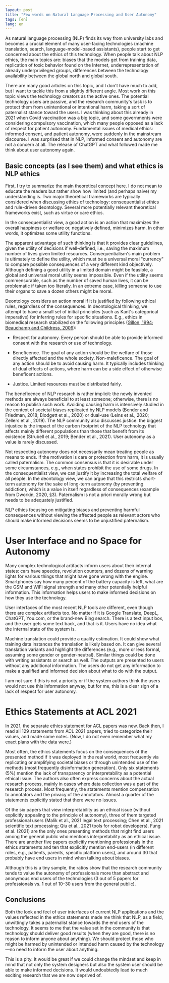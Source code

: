 ```yaml
---
layout: post
title: "Few words on Natural Language Processing and User Autonomy"
tags: [en]
lang: en
---
```


As natural language processing (NLP) finds its way from university labs and
becomes a crucial element of many user-facing technologies (machine
translation, search, language-model-based assistants), people start to get
concerned about the ethics of this technology. When people talk about NLP
ethics, the main topics are: biases that the models get from training data,
replication of toxic behavior found on the Internet, underrepresentation of
already underprivileged groups, differences between the technology availability
between the global north and global south.

There are many good articles on this topic, and I don't have much to add, but I
want to tackle this from a slightly different angle. Most work on this topic
views the technology creators as the active ones. The potential technology
users are passive, and the research community's task is to protect them from
unintentional or intentional harm, taking a sort of paternalist stance toward
the users. I was thinking about this already in 2021 when Covid vaccination was
a big topic, and some governments were considering compulsory vaccination,
which many people opposed as a lack of respect for patient autonomy.
Fundamental issues of medical ethics: informed consent, and patient autonomy,
were suddenly in the mainstream discourse. I was surprised that in NLP,
informed consent and autonomy are not a concern at all. The release of ChatGPT
and what followed made me think about user autonomy again.

## Basic concepts (as I see them) and what ethics is NLP ethics

First, I try to summarize the main theoretical concept here. I do not mean to
educate the readers but rather show how limited (and perhaps naive) my
understanding is. Two major theoretical frameworks are typically considered
when discussing ethics of technology: consequentialist ethics and rule-driven
deontology. Several more potentially relevant theoretical frameworks exist,
such as virtue or care ethics.

In the consequentialist view, a good action is an action that maximizes the
overall happiness or welfare or, negatively defined, minimizes harm. In other
words, it optimizes some utility functions.

The apparent advantage of such thinking is that it provides clear guidelines,
given the utility of decisions if well-defined, i.e., saving the maximum number
of lives given limited resources. Consequentialism's main problem is ultimately
to define the utility, which must be a universal moral "currency" to compare
possible consequences of a very different kind objectively. Although defining a
good utility in a limited domain might be feasible, a global and universal
moral utility seems impossible. Even if the utility seems commensurable, such
as the number of saved human lives, it can be problematic if taken too
literally. In an extreme case, killing someone to use their organs to save a
dozen others might be moral.

Deontology considers an action moral if it is justified by following ethical
rules, regardless of the consequences. In deontological thinking, we attempt to
have a small set of initial principles (such as Kant's categorical imperative)
for inferring rules for specific situations. E.g., ethics in biomedical
research stabilized on the following principles ([Gillon,
1994](https://www.bmj.com/content/309/6948/184); [Beauchamp and Childress,
2009](https://books.google.de/books?id=xg8iwAEACAAJ)):

* Respect for autonomy. Every person should be able to provide informed consent
  with the research or use of technology.

* Beneficence. The goal of any action should be the welfare of those directly
  affected and the whole society.  Non-maleficence. The goal of any action
  should be to avoid causing harm. It typically includes thinking of dual
  effects of actions, where harm can be a side effect of otherwise beneficent
  actions.

* Justice. Limited resources must be distributed fairly.

The beneficence of NLP research is rather implicit: the newly invented methods
are always beneficial to at least someone; otherwise, there is no reason to
publish such work. Avoiding causing harm is intensively studied in the context
of societal biases replicated by NLP models (Bender and Friedman, 2018;
Blodgett et al., 2020) or dual-use (Leins et al., 2020; Zellers et al., 2019).
The NLP community also discusses justice: the biggest injustice is the impact
of the carbon footprint of the NLP technology that affects mainly different
populations than those that benefit from its existence (Strubell et al., 2019;
Bender et al., 2021). User autonomy as a value is rarely discussed.

Not respecting autonomy does not necessarily mean treating people as means to
ends. If the motivation is care or protection from harm, it is usually called
paternalism. The common consensus is that it is desirable under some
circumstances, e.g., when states prohibit the use of some drugs. In the
consequentialist view, we can justify it by increasing the total welfare of all
people. In the deontology view, we can argue that this restricts short-term
autonomy for the sake of long-term autonomy (by preventing addiction), which is
a value in itself regardless of consequences (example from Dworkin, 2020, §3).
Paternalism is not a priori morally wrong but needs to be adequately justified.

NLP ethics focusing on mitigating biases and preventing harmful consequences
without viewing the affected people as relevant actors who should make informed
decisions seems to be unjustified paternalism.

# User Interface and no Space for Autonomy

Many complex technological artifacts inform users about their internal states:
cars have speedos, revolution counters, and dozens of warning lights for
various things that might have gone wrong with the engine. Smartphones say how
many percent of the battery capacity is left, what are the GSM and WiFi signal
strength and many other potentially helpful information. This information helps
users to make informed decisions on how they use the technology.

User interfaces of the most recent NLP tools are different, even though there
are complex artifacts too. No matter if it is Google Translate, DeepL, ChatGPT,
You.com, or the brand-new Bing search. There is a text input box, and the user
gets some text back, and that is it. Users have no idea what the internal state
of the system is.

Machine translation could provide a quality estimation. It could show what
training data instances the translation is likely based on. It can give several
translation variants and highlight the differences (e.g., more or less formal,
assuming some gender or gender-neutral). Similar things could be done with
writing assistants or search as well. The outputs are presented to users
without any additional information. The users do not get any information to
make a qualified and informed decision about what to do with the output.

I am not sure if this is not a priority or if the system authors think the
users would not use this information anyway, but for me, this is a clear sign
of a lack of respect for user autonomy.

# Ethics Statements at ACL 2021

In 2021, the separate ethics statement for ACL papers was new. Back then, I
read all 129 statements from ACL 2021 papers, tried to categorize their values,
and made some notes. (Now, I do not even remember what my exact plans with the
data were.)

Most often, the ethics statements focus on the consequences of the presented
method if it was deployed in the real world, most frequently via replicating or
amplifying societal biases or through unintended use of the methods (most
frequently disinformation generation). Only six statements (5%) mention the
lack of transparency or interpretability as a potential ethical issue. The
authors also often express concerns about the actual research process, mainly
in cases where data collection was a part of the research process. Most
frequently, the statements mention compensation to annotators and the privacy
of the annotators. Almost a quarter of the statements explicitly stated that
there were no issues.

Of the six papers that view interpretability as an ethical issue (without
explicitly appealing to the principle of autonomy), three of them targeted
professional users (Malik et al., 2021 legal text processing; Chen et al., 2021
scientific text processing; Qiu et al., 2021 tools for robot developers). Fung
et al. (2021) are the only ones presenting methods that might find users among
the general public who mentions interpretability as an ethical issue. There are
another five papers explicitly mentioning professionals in the ethics
statements and ten that explicitly mention end-users (in different roles, e.g.,
patients, parents, specific platform users), and around 30 that probably have
end users in mind when talking about biases.

Although this is a tiny sample, the ratios show that the research community
tends to value the autonomy of professionals more than abstract and anonymous
end users of the technologies (3 out of 5 papers for professionals vs. 1 out of
10–30 users from the general public).

## Conclusions

Both the look and feel of user interfaces of current NLP applications and the
values reflected in the ethics statements made me think that NLP, as a field,
unwittingly takes a paternalist stance towards the end users of the technology.
It seems to me that the value set in the community is that technology should
deliver good results (when they are good, there is no reason to inform anyone
about anything). We should protect those who might be harmed by unintended or
intended harm caused by the technology—no need to inform the user about
anything.

This is a pity. It would be great if we could change the mindset and keep in
mind that not only the system designers but also the system user should be able
to make informed decisions. It would undoubtedly lead to much exciting research
that we are now deprived of.
